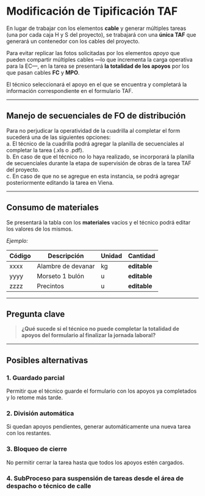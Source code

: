 # Modificación de Tipificación TAF

En lugar de trabajar con los elementos **cable** y generar múltiples tareas (una por cada caja H y S del proyecto), se trabajará con una **única TAF** que generará un contenedor con los cables del proyecto.  

Para evitar replicar las fotos solicitadas por los elementos *apoyo* que pueden compartir múltiples cables —lo que incrementa la carga operativa para la EC—, en la tarea se presentará **la totalidad de los apoyos** por los que pasan cables **FC** y **MPO**.

El técnico seleccionará el apoyo en el que se encuentra y completará la información correspondiente en el formulario TAF.

---

## Manejo de secuenciales de FO de distribución

Para no perjudicar la operatividad de la cuadrilla al completar el form sucederá una de las siguientes opciones:  
a. El técnico de la cuadrilla podrá agregar la planilla de secuenciales al completar la tarea (.xls o .pdf).    
b. En caso de que el técnico no lo haya realizado, se incorporará la planilla de secuenciales durante la etapa de supervisión de obras de la tarea TAF del proyecto.    
c. En caso de que no se agregue en esta instancia, se podrá agregar posteriormente editando la tarea en Viena.  

---

## Consumo de materiales

Se presentará la tabla con los **materiales** vacíos y el técnico podrá editar los valores de los mismos.  

*Ejemplo:*  

| Código | Descripción         | Unidad | Cantidad        |
|--------|---------------------|--------|-----------------|
| xxxx   | Alambre de devanar  | kg     | **editable**          |
| yyyy   | Morseto 1 bulón  | u      | **editable**    |
| zzzz   | Precintos        | u     | **editable** |

---

## Pregunta clave

> **¿Qué sucede si el técnico no puede completar la totalidad de apoyos del formulario al finalizar la jornada laboral?**

---

## Posibles alternativas

### 1. Guardado parcial
Permitir que el técnico guarde el formulario con los apoyos ya completados y lo retome más tarde.

### 2. División automática
Si quedan apoyos pendientes, generar automáticamente una nueva tarea con los restantes.

### 3. Bloqueo de cierre
No permitir cerrar la tarea hasta que todos los apoyos estén cargados.

### 4. SubProceso para suspensión de tareas desde el área de despacho o técnico de calle

